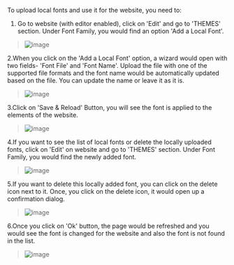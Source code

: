 To upload local fonts and use it for the website, you need to:

1. Go to website (with editor enabled), click on 'Edit' and go to 'THEMES' section.
   Under Font Family, you would find an option 'Add a Local Font'.

> ![image](../static/description/AddALocalFontOption.png)

2.When you click on the 'Add a Local Font' option, a wizard would open with two fields-
'Font File' and 'Font Name'. Upload the file with one of the supported file formats and
the font name would be automatically updated based on the file. You can update the name
or leave it as it is.

> ![image](../static/description/SaveTheFont.png)

3.Click on 'Save & Reload' Button, you will see the font is applied to the elements of
the website.

> ![image](../static/description/FontAppliedOnWebsite.png)

4.If you want to see the list of local fonts or delete the locally uploaded fonts, click
on 'Edit' on website and go to 'THEMES' section. Under Font Family, you would find the
newly added font.

> ![image](../static/description/NewlyAddedFont.png)

5.If you want to delete this locally added font, you can click on the delete icon next
to it. Once, you click on the delete icon, it would open up a confirmation dialog.

> ![image](../static/description/DeleteFontConfirmation.png)

6.Once you click on 'Ok' button, the page would be refreshed and you would see the font
is changed for the website and also the font is not found in the list.

> ![image](../static/description/FontDeleted.png)
